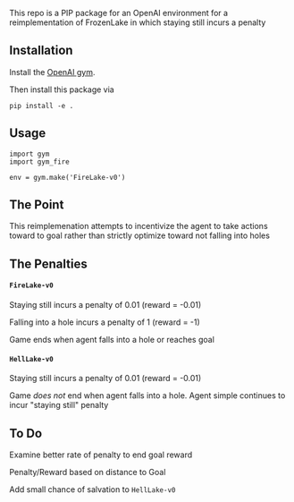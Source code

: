 This repo is a PIP package for an OpenAI environment for a reimplementation of FrozenLake in which staying still incurs a penalty

## Installation

Install the [OpenAI gym](https://gym.openai.com/docs/).

Then install this package via

```
pip install -e .
```

## Usage

```
import gym
import gym_fire

env = gym.make('FireLake-v0')
```

## The Point
This reimplemenation attempts to incentivize the agent to take actions toward to goal rather than strictly optimize toward not falling into holes

## The Penalties

#### `FireLake-v0`
Staying still incurs a penalty of 0.01 (reward = -0.01)

Falling into a hole incurs a penalty of 1 (reward = -1)

Game ends when agent falls into a hole or reaches goal

#### `HellLake-v0`
Staying still incurs a penalty of 0.01 (reward = -0.01)

Game *does not* end when agent falls into a hole. Agent simple continues to incur "staying still" penalty


## To Do

Examine better rate of penalty to end goal reward

Penalty/Reward based on distance to Goal

Add small chance of salvation to `HellLake-v0`